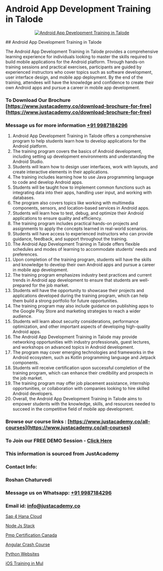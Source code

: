 # Android App Development Training in Talode

<p align="center">
  <a href="https://justacademy.co/course-detail/android-app-development">
    <img src="https://justacademy.co/storage2/course_image/1676635923_course_image.webp" alt="Android App Development Training in Talode">
  </a>
</p>
## Android App Development Training in Talode

The Android App Development Training in Talode provides a comprehensive learning experience for individuals looking to master the skills required to build mobile applications for the Android platform. Through hands-on training sessions and practical exercises, participants are guided by experienced instructors who cover topics such as software development, user interface design, and mobile app deployment. By the end of the training, attendees will have the knowledge and confidence to create their own Android apps and pursue a career in mobile app development.
### To Download Our Brochure [https://www.justacademy.co/download-brochure-for-free](https://www.justacademy.co/download-brochure-for-free)
### Message us for more information [+91 9987184296](https://api.whatsapp.com/send?phone=919987184296)
1) Android App Development Training in Talode offers a comprehensive program to help students learn how to develop applications for the Android platform.
2) The training program covers the basics of Android development, including setting up development environments and understanding the Android Studio.
3) Students will learn how to design user interfaces, work with layouts, and create interactive elements in their applications.
4) The training includes learning how to use Java programming language to code and develop Android apps.
5) Students will be taught how to implement common functions such as integrating data into their apps, handling user input, and working with databases.
6) The program also covers topics like working with multimedia components, sensors, and location-based services in Android apps.
7) Students will learn how to test, debug, and optimize their Android applications to ensure quality and efficiency.
8) The training program includes practical hands-on projects and assignments to apply the concepts learned in real-world scenarios.
9) Students will have access to experienced instructors who can provide guidance, feedback, and support throughout the training.
10) The Android App Development Training in Talode offers flexible schedules and modes of learning to accommodate students' needs and preferences.
11) Upon completion of the training program, students will have the skills and knowledge to develop their own Android apps and pursue a career in mobile app development.
12) The training program emphasizes industry best practices and current trends in Android app development to ensure that students are well-prepared for the job market.
13) Students will have the opportunity to showcase their projects and applications developed during the training program, which can help them build a strong portfolio for future opportunities.
14) The training program may also include guidance on publishing apps to the Google Play Store and marketing strategies to reach a wider audience.
15) Students will learn about security considerations, performance optimization, and other important aspects of developing high-quality Android apps.
16) The Android App Development Training in Talode may provide networking opportunities with industry professionals, guest lectures, and workshops on advanced topics in Android development.
17) The program may cover emerging technologies and frameworks in the Android ecosystem, such as Kotlin programming language and Jetpack components.
18) Students will receive certification upon successful completion of the training program, which can enhance their credibility and prospects in the job market.
19) The training program may offer job placement assistance, internship opportunities, or collaboration with companies looking to hire skilled Android developers.
20) Overall, the Android App Development Training in Talode aims to empower students with the knowledge, skills, and resources needed to succeed in the competitive field of mobile app development.

### Browse our course links : [https://www.justacademy.co/all-courses](https://www.justacademy.co/all-courses) 
### To Join our FREE DEMO Session - [Click Here](https://www.justacademy.co/register-for-course-demo)


### This information is sourced from JustAcademy
### Contact Info:
### Roshan Chaturvedi
### Message us on Whatsapp: [+91 9987184296](https://api.whatsapp.com/send?phone=919987184296)
### Email id: [info@justacademy.co](mailto:info@justacademy.co)
                
[Sap 4 Hana Cloud](https://www.linkedin.com/pulse/sap-4-hana-cloud-justacademy-thane-cu7nc/)

[Node Js Stack](https://www.linkedin.com/pulse/node-js-stack-justacademy-jaipur-fe0ze?trackingId=Fw5uPcCdswpGR%2FxMoflH8g%3D%3D&lipi=urn%3Ali%3Apage%3Ad_flagship3_company_admin%3BzoGgv%2F2GTOq26q6ITzj9KQ%3D%3D)

[Pmp Certification Canada](https://medium.com/@shivamja27/pmp-certification-canada-bd174719056f)

[Angular Crash Course](https://medium.com/@ranepooja/angular-crash-course-6cae35faf9ea)

[Python Websites](https://justacademyin.github.io/justacademy/python-websites)

[iOS Training in Mul](https://justacademyin.github.io/justacademy/ios-training-in-mul)

